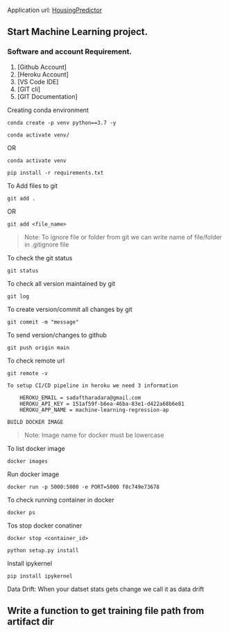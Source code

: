 Application url:
[HousingPredictor](https://ml-regression-app.herokuapp.com/)

## Start Machine Learning project.

### Software and account Requirement.

1. [Github Account]
2. [Heroku Account]
3. [VS Code IDE]
4. [GIT cli]
5. [GIT Documentation]


Creating conda environment
```
conda create -p venv python==3.7 -y
```
```
conda activate venv/
```
OR 
```
conda activate venv
```

```
pip install -r requirements.txt
```

To Add files to git
```
git add .
```

OR
```
git add <file_name>
```

> Note: To ignore file or folder from git we can write name of file/folder in .gitignore file

To check the git status 
```
git status
```
To check all version maintained by git
```
git log
```

To create version/commit all changes by git
```
git commit -m "message"
```

To send version/changes to github
```
git push origin main
```

To check remote url 
```
git remote -v

To setup CI/CD pipeline in heroku we need 3 information

    HEROKU_EMAIL = sadaftharadara@gmail.com
    HEROKU_API_KEY = 151af59f-b6ea-46ba-83e1-d422a68b6e81
    HEROKU_APP_NAME = machine-learning-regression-ap

BUILD DOCKER IMAGE
```



> Note: Image name for docker must be lowercase


To list docker image
```
docker images
```

Run docker image
```
docker run -p 5000:5000 -e PORT=5000 f8c749e73678
```

To check running container in docker
```
docker ps
```

Tos stop docker conatiner
```
docker stop <container_id>
```



```
python setup.py install
```


Install ipykernel

```
pip install ipykernel
```


Data Drift:
When your datset stats gets change we call it as data drift



## Write a function to get training file path from artifact dir